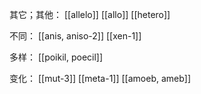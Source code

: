 
其它；其他：
[[allelo]]
[[allo]]
[[hetero]]

不同：
[[anis, aniso-2]]
[[xen-1]]

多样：
[[poikil, poecil]]

变化：
[[mut-3]]
[[meta-1]]
[[amoeb, ameb]]
